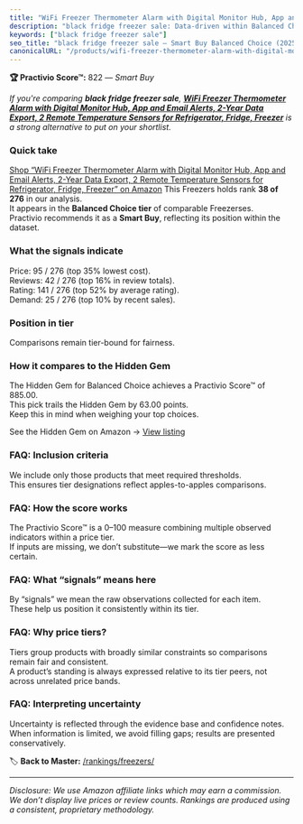 ```yaml
---
title: "WiFi Freezer Thermometer Alarm with Digital Monitor Hub, App and Email Alerts, 2-Year Data Export, 2 Remote Temperature Sensors for Refrigerator, Fridge, Freezer"
description: "black fridge freezer sale: Data-driven within Balanced Choice ranking using the Practivio Score™. Positioned by quality, value, demand, findability, momentum."
keywords: ["black fridge freezer sale"]
seo_title: "black fridge freezer sale — Smart Buy Balanced Choice (2025)"
canonicalURL: "/products/wifi-freezer-thermometer-alarm-with-digital-monitor-hub-app-and-email-alerts-2-year-data-export-2-remote-temperature-sensors-for-refrigerator-fridge-freezer-B0CZ8ZSP67/"
---
```


**🏆 Practivio Score™:** 822 — _Smart Buy_


*If you're comparing **black fridge freezer sale**, **[WiFi Freezer Thermometer Alarm with Digital Monitor Hub, App and Email Alerts, 2-Year Data Export, 2 Remote Temperature Sensors for Refrigerator, Fridge, Freezer](https://www.amazon.com/dp/B0CZ8ZSP67?tag=practivio-20)** is a strong alternative to put on your shortlist.*
### Quick take
[Shop “WiFi Freezer Thermometer Alarm with Digital Monitor Hub, App and Email Alerts, 2-Year Data Export, 2 Remote Temperature Sensors for Refrigerator, Fridge, Freezer” on Amazon](https://www.amazon.com/dp/B0CZ8ZSP67?tag=practivio-20)
This Freezers holds rank **38 of 276** in our analysis.  
It appears in the **Balanced Choice tier** of comparable Freezerses.  
Practivio recommends it as a **Smart Buy**, reflecting its position within the dataset.

### What the signals indicate
Price: 95 / 276 (top 35% lowest cost).  
Reviews: 42 / 276 (top 16% in review totals).  
Rating: 141 / 276 (top 52% by average rating).  
Demand: 25 / 276 (top 10% by recent sales).

### Position in tier
Comparisons remain tier-bound for fairness.

### How it compares to the Hidden Gem
The Hidden Gem for Balanced Choice achieves a Practivio Score™ of 885.00.  
This pick trails the Hidden Gem by 63.00 points.  
Keep this in mind when weighing your top choices.  

See the Hidden Gem on Amazon → [View listing](https://www.amazon.com/dp/B08D9M14JG?tag=practivio-20)

### FAQ: Inclusion criteria
We include only those products that meet required thresholds.  
This ensures tier designations reflect apples-to-apples comparisons.

### FAQ: How the score works
The Practivio Score™ is a 0–100 measure combining multiple observed indicators within a price tier.  
If inputs are missing, we don’t substitute—we mark the score as less certain.

### FAQ: What “signals” means here
By “signals” we mean the raw observations collected for each item.  
These help us position it consistently within its tier.

### FAQ: Why price tiers?
Tiers group products with broadly similar constraints so comparisons remain fair and consistent.  
A product’s standing is always expressed relative to its tier peers, not across unrelated price bands.

### FAQ: Interpreting uncertainty
Uncertainty is reflected through the evidence base and confidence notes.  
When information is limited, we avoid filling gaps; results are presented conservatively.


🏷️ **Back to Master:** [/rankings/freezers/](/rankings/freezers/)

---
_Disclosure: We use Amazon affiliate links which may earn a commission. We don’t display live prices or review counts. Rankings are produced using a consistent, proprietary methodology._
